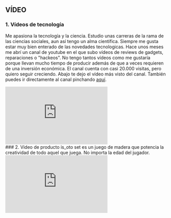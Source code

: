 ## VÍDEO

### 1. Vídeos de tecnología

Me apasiona la tecnología y la ciencia. Estudio unas carreras de la rama de las ciencias sociales, aun así tengo un alma cientifica. Siempre me gusta estar muy bien enterado de las novedades tecnologicas. Hace unos meses me abrí un canal de youtube en el que subo vídeos de reviews de gadgets, reparaciones o "hackeos". No tengo tantos vídeos como me gustaría porque llevan mucho tiempo de producir además de que a veces requieren de una inversión económica. El canal cuenta con casi 20.000 visitas, pero quiero seguir creciendo. Abajo te dejo el vídeo más visto del canal. También puedes ir directamente al canal pinchando <a href="https://www.youtube.com/channel/UCBmA7KGIfI_mYdq4mz-yrog/featured">aquí</a>.
<iframe width="320" height="180" src="https://www.youtube.com/embed/eC5kUzOueAI" frameborder="0" allow="accelerometer; autoplay; clipboard-write; encrypted-media; gyroscope; picture-in-picture" allowfullscreen></iframe>
<br>
### 2. Video de producto
is_oto set es un juego de madera que potencia la creatividad de todo aquel que juega. No importa la edad del jugador.
<iframe width="320" height="180" src="https://www.youtube.com/embed/0F-k1ALqsWY" frameborder="0" allow="accelerometer; autoplay; clipboard-write; encrypted-media; gyroscope; picture-in-picture" allowfullscreen></iframe>
